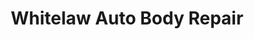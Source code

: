 ---
title: "Whitelaw Auto Body Repair"
url: /milwaukee/whitelaw-auto-body-repair/
shop: Autowerkstatt
---
